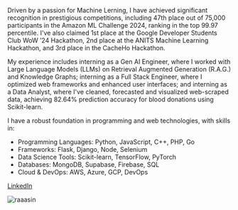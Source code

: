 Driven by a passion for Machine Lerning, I have achieved significant recognition in prestigious competitions, including 47th place out of 75,000 participants in the Amazon ML Challenge 2024, ranking in the top 99.97 percentile. I've also claimed 1st place at the Google Developer Students Club WoW ’24 Hackathon, 2nd place at the ANITS Machine Learning Hackathon, and 3rd place in the CacheHo Hackathon.

My experience includes interning as a Gen AI Engineer, where I worked with Large Language Models (LLMs) on Retrieval Augmented Generation (R.A.G.) and Knowledge Graphs; interning as a Full Stack Engineer, where I optimized web frameworks and enhanced user interfaces; and interning as a Data Analyst, where I've cleaned, forecasted and visualized web-scraped data, achieving 82.64% prediction accuracy for blood donations using Scikit-learn.

I have a robust foundation in programming and web technologies, with skills in:

- Programming Languages: Python, JavaScript, C++, PHP, Go
- Frameworks: Flask, Django, Node, Selenium
- Data Science Tools: Scikit-learn, TensorFlow, PyTorch
- Databases: MongoDB, Supabase, Firebase, SQL
- Cloud & DevOps: AWS, Azure, GCP, DevOps
  
[LinkedIn](https://www.linkedin.com/in/raaasin/)
<p align="left">  <img src="https://komarev.com/ghpvc/?username=raaasin&label=Visitors&color=0e75b6&style=flat" alt="raaasin" /> </p>


